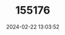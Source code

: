 ---
title: "155176"
category: "Parupeneus crassilabris"
draft: false
date: 2024-02-22 13:03:52
languages:
  English: ["Double-bar Goatfish", "Doublebar Goatfish", "Twobarred Goatfish", "Yellowstripe Goatfish", "Thicklipped Goatfish"]
  French: ["Barbet à deux Bandes"]
---